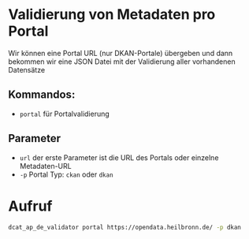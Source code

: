 # Validierung von Metadaten pro Portal 

Wir können eine Portal URL (nur DKAN-Portale) übergeben und dann bekommen wir eine
JSON Datei mit der Validierung aller vorhandenen Datensätze


## Kommandos:

- `portal` für Portalvalidierung

## Parameter

- `url` der erste Parameter ist die URL des Portals oder einzelne Metadaten-URL
- `-p` Portal Typ: `ckan` oder `dkan`

# Aufruf


```bash
dcat_ap_de_validator portal https://opendata.heilbronn.de/ -p dkan
```
